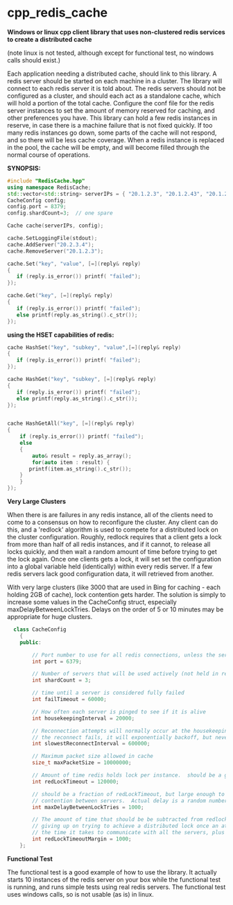 # cpp_redis_cache
**Windows or linux cpp client library that uses non-clustered redis services to create a distributed cache**

(note linux is not tested, although except for functional test, no windows calls should exist.)

Each application needing a distributed cache, should link to this library.
A redis server should be started on each machine in a cluster.  The library will connect to each redis server it is told about.
The redis servers should not be configured as a cluster, and should each act as a standalone cache, which will hold a portion of the total cache.
Configure the conf file for the redis server instances to set the amount of memory reserved for caching, and other preferences you have.
This library can hold a few redis instances in reserve, in case there is a machine failure that is not fixed quickly.  If too many redis instances go down,
some parts of the cache will not respond, and so there will be less cache coverage.  When a redis instance is replaced in the pool, the cache will be empty, and
will become filled through the normal course of operations.

**SYNOPSIS:**
```c++
#include "RedisCache.hpp"
using namespace RedisCache;
std::vector<std::string> serverIPs = { "20.1.2.3", "20.1.2.43", "20.1.2.45", "20.1.2.55" };
CacheConfig config;
config.port = 8379;
config.shardCount=3;  // one spare

Cache cache(serverIPs, config);

cache.SetLoggingFile(stdout);
cache.AddServer("20.2.3.4");
cache.RemoveServer("20.1.2.3");

cache.Set("key", "value", [=](reply& reply)
{
   if (reply.is_error()) printf( "failed");
});

cache.Get("key", [=](reply& reply)
{
   if (reply.is_error()) printf( "failed");
   else printf(reply.as_string().c_str());
});
```

**using the HSET capabilities of redis:**

```c++
cache HashSet("key", "subkey", "value",[=](reply& reply)
{
   if (reply.is_error()) printf( "failed");
});

cache HashGet("key", "subkey", [=](reply& reply)
{
   if (reply.is_error()) printf( "failed");
   else printf(reply.as_string().c_str());
});


cache HashGetAll("key", [=](reply& reply)
{
    if (reply.is_error()) printf( "failed");
    else
    {
        auto& result = reply.as_array();
        for(auto item : result) {
  	   printf(item.as_string().c_str());
	}
    }
});
```

**Very Large Clusters**

When there is are failures in any redis instance, all of the clients need to come to a consensus on how to reconfigure the cluster.  Any client can do this, and a 
'redlock' algorithm is used to compete for a distributed lock on the cluster configuration.  Roughly, redlock requires that a client gets a lock from more than half of all 
redis instances, and if it cannot, to release all locks quickly, and then wait a random amount of time before trying to get the lock again.  Once one clients gets a lock, it will
set set the configuration into a global variable held (identically) within every redis server.  If a few redis servers lack good configuration data, it will retrieved from another.

With very large clusters (like 3000 that are used in Bing for caching - each holding 2GB of cache), lock contention gets harder.  The solution is simply to increase some values in
the CacheConfig struct, especially maxDelayBetweenLockTries.  Delays on the order of 5 or 10 minutes may be appropriate for huge clusters.  

```c++
  class CacheConfig
    {
    public:

        // Port number to use for all redis connections, unless the server ip string includes a port (192.168.1.1:8888)
        int port = 6379;

        // Number of servers that will be used actively (not held in reserve).
        int shardCount = 3;

        // time until a server is considered fully failed
        int failTimeout = 60000;

        // How often each server is pinged to see if it is alive
        int housekeepingInterval = 20000;

        // Reconnection attempts will normally occur at the housekeepingInterval.  However if
        // the reconnect fails, it will exponentially backoff, but never to more than this interval
        int slowestReconnectInterval = 600000;

        // Maximum packet size allowed in cache
        size_t maxPacketSize = 10000000;

        // Amount of time redis holds lock per instance.  should be a greater than the ping interval.
        int redLockTimeout = 120000;

        // should be a fraction of redLockTimeout, but large enough to minimize
        // contention between servers.  Actual delay is a random number smaller than this.
        int maxDelayBetweenLockTries = 1000;

        // The amount of time that should be be subtracted from redlockTimeout for the purposes of
        // giving up on trying to achieve a distributed lock once an attempt is started.  This represents
        // the time it takes to communicate with all the servers, plus clock jitter between the servers.
        int redLockTimeoutMargin = 1000;
    };
 ```

**Functional Test**

The functional test is a good example of how to use the library.  It actually starts 10 instances of the redis server on your box while the functional test is running, and runs simple tests using real redis servers.
The functional test uses windows calls, so is not usable (as is) in linux.



